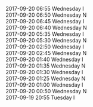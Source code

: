 2017-09-20 06:55 Wednesday  I  
2017-09-20 06:50 Wednesday  N  
2017-09-20 06:45 Wednesday  I  
2017-09-20 06:40 Wednesday  N  
2017-09-20 05:35 Wednesday  I  
2017-09-20 05:30 Wednesday  N  
2017-09-20 02:50 Wednesday  I  
2017-09-20 02:45 Wednesday  N  
2017-09-20 01:40 Wednesday  I  
2017-09-20 01:35 Wednesday  N  
2017-09-20 01:30 Wednesday  I  
2017-09-20 01:25 Wednesday  N  
2017-09-20 01:00 Wednesday  I  
2017-09-20 00:50 Wednesday  N  
2017-09-19 20:55 Tuesday  I  
